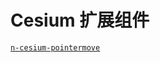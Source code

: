 # Cesium 扩展组件

<!-- [`ol-map`](./ol-map/index.md)

[`n-ol-contextmenu`](./n-ol-contextmenu/index.md) -->

[`n-cesium-pointermove`](./n-cesium-pointermove/index.md)
